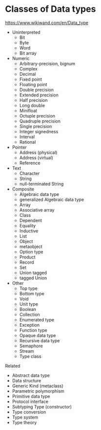 # Classes of Data types

https://www.wikiwand.com/en/Data_type


- Uninterpreted
  - Bit
  - Byte
  - Word
  - Bit array
- Numeric
  - Arbitrary-precision, bignum
  - Complex
  - Decimal
  - Fixed point
  - Floating point
  - Double precision
  - Extended precision
  - Half precision
  - Long double
  - Minifloat
  - Octuple precision
  - Quadruple precision
  - Single precision
  - Integer signedness
  - Interval
  - Rational
- Pointer
  - Address (physical)
  - Address (virtual)
  - Reference
- Text
  - Character
  - String
  - null-terminated String
- Composite
  - Algebraic data type
  - generalized Algebraic data type
  - Array
  - Associative array
  - Class
  - Dependent
  - Equality
  - Inductive
  - List
  - Object
  - metaobject
  - Option type
  - Product
  - Record
  - Set
  - Union tagged
  - tagged Union
- Other
  - Top type
  - Bottom type
  - Void
  - Unit type
  - Boolean
  - Collection
  - Enumerated type
  - Exception
  - Function type
  - Opaque data type
  - Recursive data type
  - Semaphore
  - Stream
  - Type class


Related
- Abstract data type
- Data structure
- Generic Kind (metaclass)
- Parametric polymorphism
- Primitive data type
- Protocol interface
- Subtyping Type (constructor)
- Type conversion
- Type system
- Type theory
